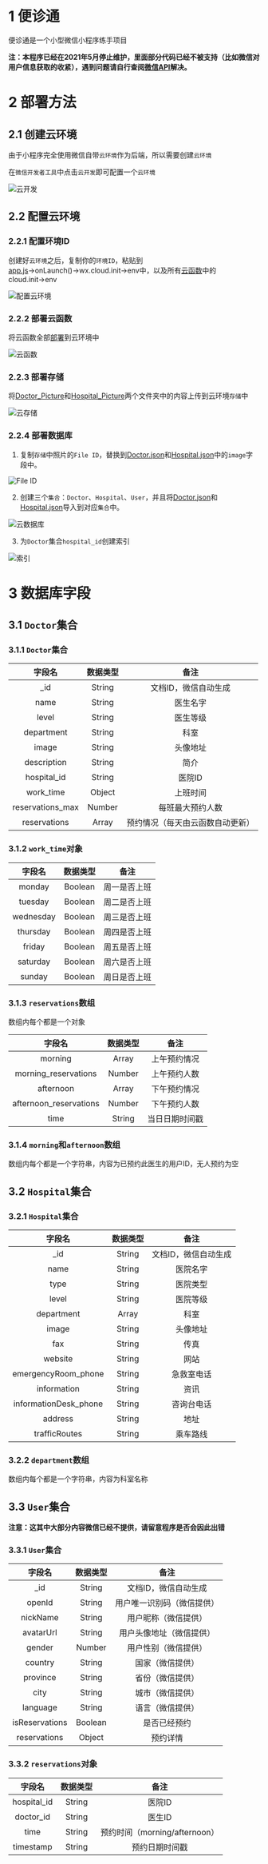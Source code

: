 # 1 便诊通

便诊通是一个小型微信小程序练手项目

**注：本程序已经在2021年5月停止维护，里面部分代码已经不被支持（比如微信对用户信息获取的收紧），遇到问题请自行查阅[微信API](https://developers.weixin.qq.com/miniprogram/dev/framework)解决。**

# 2 部署方法

## 2.1 创建云环境

由于小程序完全使用微信自带`云环境`作为后端，所以需要创建`云环境`

在`微信开发者工具`中点击`云开发`即可配置一个`云环境`

![云开发](docs/1.png)

## 2.2 配置云环境

### 2.2.1 配置环境ID

创建好`云环境`之后，复制你的`环境ID`，粘贴到[app.js](https://github.com/Careful-Robot/CDA/blob/WeChat/miniprogram/app.js)→onLaunch()→wx.cloud.init→env中，以及所有[云函数](https://github.com/Careful-Robot/CDA/tree/WeChat/cloudfunctions)中的cloud.init→env

![配置云环境](docs/2.png)

### 2.2.2 部署云函数

将云函数全部[部署](https://developers.weixin.qq.com/miniprogram/dev/wxcloud/guide/functions/getting-started.html)到云环境中

![云函数](docs/3.png)

### 2.2.3 部署存储

将[Doctor_Picture](https://github.com/Careful-Robot/CDA/tree/WeChat/database/Doctor_Picture)和[Hospital_Picture](https://github.com/Careful-Robot/CDA/tree/WeChat/database/Hospital_Picture)两个文件夹中的内容上传到云环境`存储`中

![云存储](docs/4.png)

### 2.2.4 部署数据库

1. 复制`存储`中照片的`File ID`，替换到[Doctor.json](https://github.com/Careful-Robot/CDA/tree/WeChat/database/Doctor.json)和[Hospital.json](https://github.com/Careful-Robot/CDA/tree/WeChat/database/Hospital.json)中的`image`字段中。

![File ID](docs/5.png)

2. 创建三个`集合`：`Doctor`、`Hospital`、`User`，并且将[Doctor.json](https://github.com/Careful-Robot/CDA/tree/WeChat/database/Doctor.json)和[Hospital.json](https://github.com/Careful-Robot/CDA/tree/WeChat/database/Hospital.json)导入到对应`集合`中。

![云数据库](docs/6.png)

3. 为`Doctor`集合`hospital_id`创建索引

![索引](docs/7.png)

# 3 数据库字段

## 3.1 `Doctor`集合

### 3.1.1 `Doctor`集合

|      字段名      | 数据类型 |               备注               |
| :--------------: | :------: | :------------------------------: |
|       _id        |  String  |       文档ID，微信自动生成       |
|       name       |  String  |             医生名字             |
|      level       |  String  |             医生等级             |
|    department    |  String  |               科室               |
|      image       |  String  |             头像地址             |
|   description    |  String  |               简介               |
|   hospital_id    |  String  |              医院ID              |
|    work_time     |  Object  |             上班时间             |
| reservations_max |  Number  |         每班最大预约人数         |
|   reservations   |  Array   | 预约情况（每天由云函数自动更新） |

### 3.1.2 `work_time`对象

|  字段名   | 数据类型 |     备注     |
| :-------: | :------: | :----------: |
|  monday   | Boolean  | 周一是否上班 |
|  tuesday  | Boolean  | 周二是否上班 |
| wednesday | Boolean  | 周三是否上班 |
| thursday  | Boolean  | 周四是否上班 |
|  friday   | Boolean  | 周五是否上班 |
| saturday  | Boolean  | 周六是否上班 |
|  sunday   | Boolean  | 周日是否上班 |

### 3.1.3 `reservations`数组

数组内每个都是一个对象

|         字段名         | 数据类型 |      备注      |
| :--------------------: | :------: | :------------: |
|        morning         |  Array   |  上午预约情况  |
|  morning_reservations  |  Number  |  上午预约人数  |
|       afternoon        |  Array   |  下午预约情况  |
| afternoon_reservations |  Number  |  下午预约人数  |
|          time          |  String  | 当日日期时间戳 |

### 3.1.4 `morning`和`afternoon`数组

数组内每个都是一个字符串，内容为已预约此医生的用户ID，无人预约为空

## 3.2 `Hospital`集合

### 3.2.1 `Hospital`集合

|        字段名         | 数据类型 |         备注         |
| :-------------------: | :------: | :------------------: |
|          _id          |  String  | 文档ID，微信自动生成 |
|         name          |  String  |       医院名字       |
|         type          |  String  |       医院类型       |
|         level         |  String  |       医院等级       |
|      department       |  Array   |         科室         |
|         image         |  String  |       头像地址       |
|          fax          |  String  |         传真         |
|        website        |  String  |         网站         |
|  emergencyRoom_phone  |  String  |      急救室电话      |
|      information      |  String  |         资讯         |
| informationDesk_phone |  String  |      咨询台电话      |
|        address        |  String  |         地址         |
|     trafficRoutes     |  String  |       乘车路线       |

### 3.2.2 `department`数组

数组内每个都是一个字符串，内容为科室名称

## 3.3 `User`集合

**注意：这其中大部分内容微信已经不提供，请留意程序是否会因此出错**

### 3.3.1 `User`集合

|     字段名     | 数据类型 |            备注            |
| :------------: | :------: | :------------------------: |
|      _id       |  String  |    文档ID，微信自动生成    |
|     openId     |  String  | 用户唯一识别码（微信提供） |
|    nickName    |  String  |    用户昵称（微信提供）    |
|   avatarUrl    |  String  |  用户头像地址（微信提供）  |
|     gender     |  Number  |    用户性别（微信提供）    |
|    country     |  String  |      国家（微信提供）      |
|    province    |  String  |      省份（微信提供）      |
|      city      |  String  |      城市（微信提供）      |
|    language    |  String  |      语言（微信提供）      |
| isReservations | Boolean  |        是否已经预约        |
|  reservations  |  Object  |          预约详情          |

### 3.3.2 `reservations`对象

|   字段名    | 数据类型 |             备注              |
| :---------: | :------: | :---------------------------: |
| hospital_id |  String  |            医院ID             |
|  doctor_id  |  String  |            医生ID             |
|    time     |  String  | 预约时间（morning/afternoon） |
|  timestamp  |  String  |        预约日期时间戳         |
